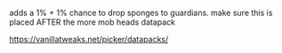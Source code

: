 adds a 1% + 1% chance to drop sponges to guardians.
make sure this is placed AFTER the more mob heads datapack


https://vanillatweaks.net/picker/datapacks/
